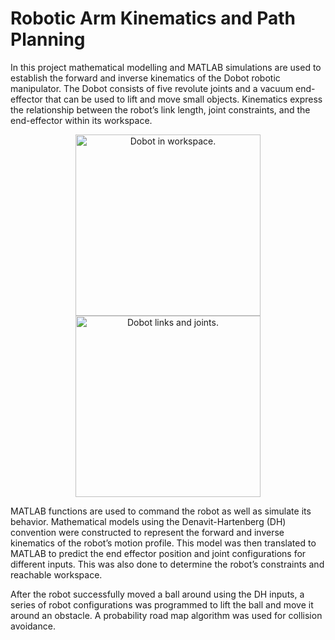 # Robotic Arm Kinematics and Path Planning

In this project mathematical modelling and MATLAB simulations are used to establish the forward and inverse kinematics of the Dobot robotic manipulator. The Dobot consists of five revolute joints and a vacuum end-effector that can be used to lift and move small objects. Kinematics express the relationship between the robot’s link length, joint constraints, and the end-effector within its workspace.  

<p align="center">
  <img src="https://github.com/cmcalder55/fwd_inv_kinematics/blob/main/dobot.jpg?raw=true" alt="Dobot in workspace." width="296" height="290"/>
  <img src="https://github.com/cmcalder55/fwd_inv_kinematics/blob/main/dobot_diagram.png?raw=true" alt="Dobot links and joints." width="296" height="290"/>
</p>

MATLAB functions are used to command the robot as well as simulate its behavior. Mathematical models using the Denavit-Hartenberg (DH) convention were constructed to represent the forward and inverse kinematics of the robot’s motion profile. This model was then translated to MATLAB to predict the end effector position and joint configurations for different inputs. This was also done to determine the robot’s constraints and reachable workspace.  

After the robot successfully moved a ball around using the DH inputs, a series of robot configurations was programmed to lift the ball and move it around an obstacle. A probability road map algorithm was used for collision avoidance.  




